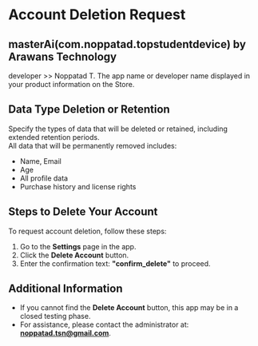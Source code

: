 # Account Deletion Request

## masterAi(com.noppatad.topstudentdevice) by Arawans Technology 
  developer >> Noppatad T.
The app name or developer name displayed in your product information on the Store.

## Data Type Deletion or Retention  
Specify the types of data that will be deleted or retained, including extended retention periods.  
All data that will be permanently removed includes:  
   - Name, Email  
   - Age  
   - All profile data  
   - Purchase history and license rights  

## Steps to Delete Your Account  
To request account deletion, follow these steps:  
1. Go to the **Settings** page in the app.  
2. Click the **Delete Account** button.  
3. Enter the confirmation text: **"confirm_delete"** to proceed.  

## Additional Information  
- If you cannot find the **Delete Account** button, this app may be in a closed testing phase.  
- For assistance, please contact the administrator at: **noppatad.tsn@gmail.com**.  
